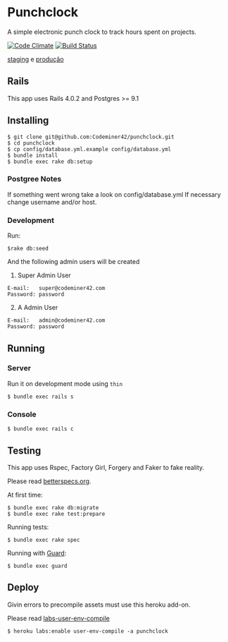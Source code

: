 Punchclock
=========

A simple electronic punch clock to track hours spent on projects.

[![Code Climate](https://codeclimate.com/repos/52ba26a5e30ba00cad00050d/badges/72ac249ef8822a90c0c4/gpa.png)](https://codeclimate.com/repos/52ba26a5e30ba00cad00050d/feed)
[![Build Status](https://magnum.travis-ci.com/Codeminer42/punchclock.svg?token=zUCXxt8nUPqLt2GDBwND&branch=master)](https://magnum.travis-ci.com/Codeminer42/punchclock)


[staging][1] e [produção][2]

## Rails

This app uses Rails 4.0.2 and Postgres >= 9.1

## Installing

```console
$ git clone git@github.com:Codeminer42/punchclock.git
$ cd punchclock
$ cp config/database.yml.example config/database.yml
$ bundle install
$ bundle exec rake db:setup
```

### Postgree Notes
If something went wrong take a look on
config/database.yml
If necessary change username and/or host.

### Development

Run:
```console
$rake db:seed
```
And the following admin users will be created

1. Super Admin User
```
E-mail:   super@codeminer42.com
Password: password
```

2. A Admin User
```
E-mail:   admin@codeminer42.com
Password: password
```

## Running

### Server

Run it on development mode using `thin`

```console
$ bundle exec rails s
```

### Console

```console
$ bundle exec rails c
```

## Testing

This app uses Rspec, Factory Girl, Forgery and Faker to fake reality.

Please read [betterspecs.org](http://betterspecs.org/).

At first time:
```console
$ bundle exec rake db:migrate
$ bundle exec rake test:prepare
```

Running tests:

```console
$ bundle exec rake spec
```


Running with [Guard](https://github.com/guard/guard-rspec):

```console
$ bundle exec guard
```

## Deploy

Givin errors to precompile assets must use this heroku add-on.

Please read [labs-user-env-compile](https://devcenter.heroku.com/articles/labs-user-env-compile)

```console
$ heroku labs:enable user-env-compile -a punchclock
```

[1]: http://punchclock-staging.herokuapp.com
[2]: http://punchclock.cm42.io/
